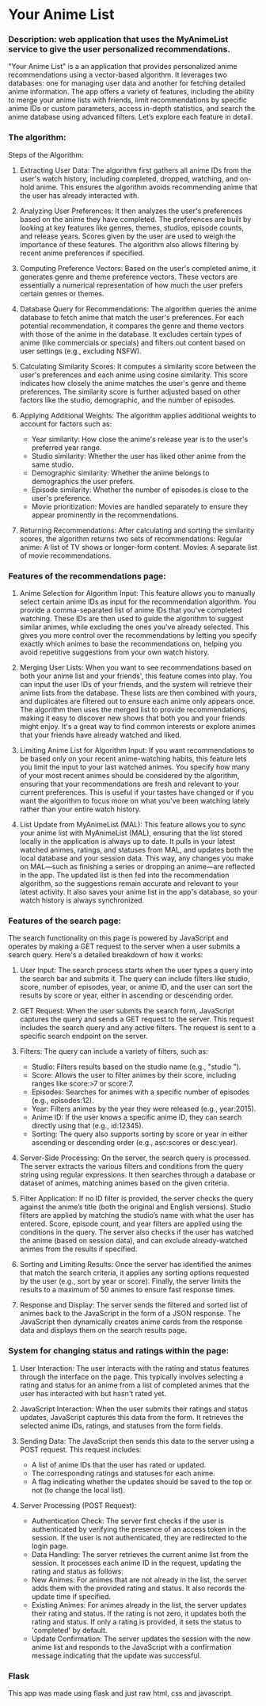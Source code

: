 # Your Anime List
### Description: web application that uses the MyAnimeList service to give the user personalized recommendations.

"Your Anime List" is a an application that provides personalized anime recommendations using a vector-based algorithm. It leverages two databases: one for managing user data and another for fetching detailed anime information. The app offers a variety of features, including the ability to merge your anime lists with friends, limit recommendations by specific anime IDs or custom parameters, access in-depth statistics, and search the anime database using advanced filters. Let’s explore each feature in detail.

### The algorithm:

Steps of the Algorithm:

1) Extracting User Data:
The algorithm first gathers all anime IDs from the user's watch history, including completed, dropped, watching, and on-hold anime. This ensures the algorithm avoids recommending anime that the user has already interacted with.
        
2) Analyzing User Preferences:
It then analyzes the user's preferences based on the anime they have completed.
The preferences are built by looking at key features like genres, themes, studios, episode counts, and release years. Scores given by the user are used to weigh the importance of these features.
The algorithm also allows filtering by recent anime preferences if specified.

3) Computing Preference Vectors:
Based on the user's completed anime, it generates genre and theme preference vectors. These vectors are essentially a numerical representation of how much the user prefers certain genres or themes.

 4) Database Query for Recommendations:
The algorithm queries the anime database to fetch anime that match the user's preferences. For each potential recommendation, it compares the genre and theme vectors with those of the anime in the database.
It excludes certain types of anime (like commercials or specials) and filters out content based on user settings (e.g., excluding NSFW).

5) Calculating Similarity Scores:
It computes a similarity score between the user's preferences and each anime using cosine similarity. This score indicates how closely the anime matches the user's genre and theme preferences. The similarity score is further adjusted based on other factors like the studio, demographic, and the number of episodes.

6) Applying Additional Weights:
The algorithm applies additional weights to account for factors such as:
    - Year similarity: How close the anime's release year is to the user's preferred year range.
    - Studio similarity: Whether the user has liked other anime from the same studio.
    - Demographic similarity: Whether the anime belongs to demographics the user prefers.
    - Episode similarity: Whether the number of episodes is close to the user's preference.
    - Movie prioritization: Movies are handled separately to ensure they appear prominently in the recommendations.

7) Returning Recommendations:
After calculating and sorting the similarity scores, the algorithm returns two sets of recommendations:
Regular anime: A list of TV shows or longer-form content.
 Movies: A separate list of movie recommendations.
 
### Features of the recommendations page:
 
1) Anime Selection for Algorithm Input:
This feature allows you to manually select certain anime IDs as input for the recommendation algorithm. You provide a comma-separated list of anime IDs that you've completed watching. These IDs are then used to guide the algorithm to suggest similar animes, while excluding the ones you've already selected. This gives you more control over the recommendations by letting you specify exactly which animes to base the recommendations on, helping you avoid repetitive suggestions from your own watch history.

2) Merging User Lists:
When you want to see recommendations based on both your anime list and your friends', this feature comes into play. You can input the user IDs of your friends, and the system will retrieve their anime lists from the database. These lists are then combined with yours, and duplicates are filtered out to ensure each anime only appears once. The algorithm then uses the merged list to provide recommendations, making it easy to discover new shows that both you and your friends might enjoy. It's a great way to find common interests or explore animes that your friends have already watched and liked.

3) Limiting Anime List for Algorithm Input:
If you want recommendations to be based only on your recent anime-watching habits, this feature lets you limit the input to your last watched animes. You specify how many of your most recent animes should be considered by the algorithm, ensuring that your recommendations are fresh and relevant to your current preferences. This is useful if your tastes have changed or if you want the algorithm to focus more on what you've been watching lately rather than your entire watch history.

4) List Update from MyAnimeList (MAL):
This feature allows you to sync your anime list with MyAnimeList (MAL), ensuring that the list stored locally in the application is always up to date. It pulls in your latest watched animes, ratings, and statuses from MAL, and updates both the local database and your session data. This way, any changes you make on MAL—such as finishing a series or dropping an anime—are reflected in the app. The updated list is then fed into the recommendation algorithm, so the suggestions remain accurate and relevant to your latest activity. It also saves your anime list in the app's database, so your watch history is always synchronized.

### Features of the search page:

The search functionality on this page is powered by JavaScript and operates by making a GET request to the server when a user submits a search query. Here's a detailed breakdown of how it works:

1) User Input: The search process starts when the user types a query into the search bar and submits it. The query can include filters like studio, score, number of episodes, year, or anime ID, and the user can sort the results by score or year, either in ascending or descending order.

2) GET Request: When the user submits the search form, JavaScript captures the query and sends a GET request to the server. This request includes the search query and any active filters. The request is sent to a specific search endpoint on the server.

3) Filters: The query can include a variety of filters, such as:
    - Studio: Filters results based on the studio name (e.g., "studio
        ").
    - Score: Allows the user to filter animes by their score, including ranges like score:>7 or score:7.
    - Episodes: Searches for animes with a specific number of episodes (e.g., episodes:12).
    - Year: Filters animes by the year they were released (e.g., year:2015).
    - Anime ID: If the user knows a specific anime ID, they can search directly using that (e.g., id:12345).
    - Sorting: The query also supports sorting by score or year in either ascending or descending order (e.g., asc:scores or desc:year).

4) Server-Side Processing: On the server, the search query is processed. The server extracts the various filters and conditions from the query string using regular expressions. It then searches through a database or dataset of animes, matching animes based on the given criteria.

5) Filter Application:
If no ID filter is provided, the server checks the query against the anime’s title (both the original and English versions).
Studio filters are applied by matching the studio’s name with what the user has entered.
Score, episode count, and year filters are applied using the conditions in the query.
The server also checks if the user has watched the anime (based on session data), and can exclude already-watched animes from the results if specified.

6) Sorting and Limiting Results: Once the server has identified the animes that match the search criteria, it applies any sorting options requested by the user (e.g., sort by year or score). Finally, the server limits the results to a maximum of 50 animes to ensure fast response times.

7) Response and Display: The server sends the filtered and sorted list of animes back to the JavaScript in the form of a JSON response. The JavaScript then dynamically creates anime cards from the response data and displays them on the search results page.

### System for changing status and ratings within the page:

1) User Interaction: The user interacts with the rating and status features through the interface on the page. This typically involves selecting a rating and status for an anime from a list of completed animes that the user has interacted with but hasn't rated yet.

2) JavaScript Interaction: When the user submits their ratings and status updates, JavaScript captures this data from the form. It retrieves the selected anime IDs, ratings, and statuses from the form fields.

3) Sending Data: The JavaScript then sends this data to the server using a POST request. This request includes:

    - A list of anime IDs that the user has rated or updated.
    - The corresponding ratings and statuses for each anime.
    - A flag indicating whether the updates should be saved to the top or not (to change the local list).

4) Server Processing (POST Request):

    - Authentication Check: The server first checks if the user is authenticated by verifying the presence of an access token in the session. If the user is not authenticated, they are redirected to the login page.
    - Data Handling: The server retrieves the current anime list from the session. It processes each anime ID in the request, updating the rating and status as follows:
    - New Animes: For animes that are not already in the list, the server adds them with the provided rating and status. It also records the update time if specified.
    - Existing Animes: For animes already in the list, the server updates their rating and status. If the rating is not zero, it updates both the rating and status. If only a rating is provided, it sets the status to 'completed' by default.
    - Update Confirmation: The server updates the session with the new anime list and responds to the JavaScript with a confirmation message indicating that the update was successful.

### Flask

This app was made using flask and just raw html, css and javascript.
